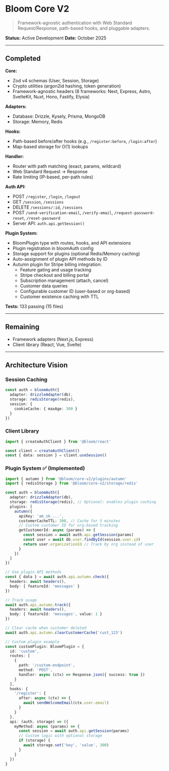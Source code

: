 # Bloom Core V2

> Framework-agnostic authentication with Web Standard Request/Response, path-based hooks, and pluggable adapters.

**Status:** Active Development
**Date:** October 2025

---

## Completed

**Core:**
- Zod v4 schemas (User, Session, Storage)
- Crypto utilities (argon2id hashing, token generation)
- Framework-agnostic headers (8 frameworks: Next, Express, Astro, SvelteKit, Nuxt, Hono, Fastify, Elysia)

**Adapters:**
- Database: Drizzle, Kysely, Prisma, MongoDB
- Storage: Memory, Redis

**Hooks:**
- Path-based before/after hooks (e.g., `/register:before`, `/login:after`)
- Map-based storage for O(1) lookups

**Handler:**
- Router with path matching (exact, params, wildcard)
- Web Standard Request → Response
- Rate limiting (IP-based, per-path rules)

**Auth API:**
- POST `/register`, `/login`, `/logout`
- GET `/session`, `/sessions`
- DELETE `/sessions/:id`, `/sessions`
- POST `/send-verification-email`, `/verify-email`, `/request-password-reset`, `/reset-password`
- Server API: `auth.api.getSession()`

**Plugin System:**
- BloomPlugin type with routes, hooks, and API extensions
- Plugin registration in bloomAuth config
- Storage support for plugins (optional Redis/Memory caching)
- Auto-assignment of plugin API methods by ID
- Autumn plugin for Stripe billing integration:
  - Feature gating and usage tracking
  - Stripe checkout and billing portal
  - Subscription management (attach, cancel)
  - Customer data queries
  - Configurable customer ID (user-based or org-based)
  - Customer existence caching with TTL

**Tests:** 133 passing (15 files)

---

## Remaining

- Framework adapters (Next.js, Express)
- Client library (React, Vue, Svelte)

---

## Architecture Vision

### Session Caching
```typescript
const auth = bloomAuth({
  adapter: drizzleAdapter(db),
  storage: redisStorage(redis),
  session: {
    cookieCache: { maxAge: 300 }
  }
})
```

### Client Library
```typescript
import { createAuthClient } from '@bloom/react'

const client = createAuthClient()
const { data: session } = client.useSession()
```

### Plugin System ✅ (Implemented)
```typescript
import { autumn } from '@bloom/core-v2/plugins/autumn'
import { redisStorage } from '@bloom/core-v2/storage/redis'

const auth = bloomAuth({
  adapter: drizzleAdapter(db),
  storage: redisStorage(redis), // Optional: enables plugin caching
  plugins: [
    autumn({
      apiKey: 'am_sk_...',
      customerCacheTTL: 300, // Cache for 5 minutes
      // Custom customer ID for org-based tracking
      getCustomerId: async (params) => {
        const session = await auth.api.getSession(params)
        const user = await db.user.findById(session.user.id)
        return user.organizationId // Track by org instead of user
      }
    })
  ]
})

// Use plugin API methods
const { data } = await auth.api.autumn.check({
  headers: await headers(),
  body: { featureId: 'messages' }
})

// Track usage
await auth.api.autumn.track({
  headers: await headers(),
  body: { featureId: 'messages', value: 1 }
})

// Clear cache when customer deleted
await auth.api.autumn.clearCustomerCache('cust_123')

// Custom plugin example
const customPlugin: BloomPlugin = {
  id: 'custom',
  routes: [
    {
      path: '/custom-endpoint',
      method: 'POST',
      handler: async (ctx) => Response.json({ success: true })
    }
  ],
  hooks: {
    '/register': {
      after: async (ctx) => {
        await sendWelcomeEmail(ctx.user.email)
      }
    }
  },
  api: (auth, storage) => ({
    myMethod: async (params) => {
      const session = await auth.api.getSession(params)
      // Custom logic with optional storage
      if (storage) {
        await storage.set('key', 'value', 300)
      }
    }
  })
}
```
